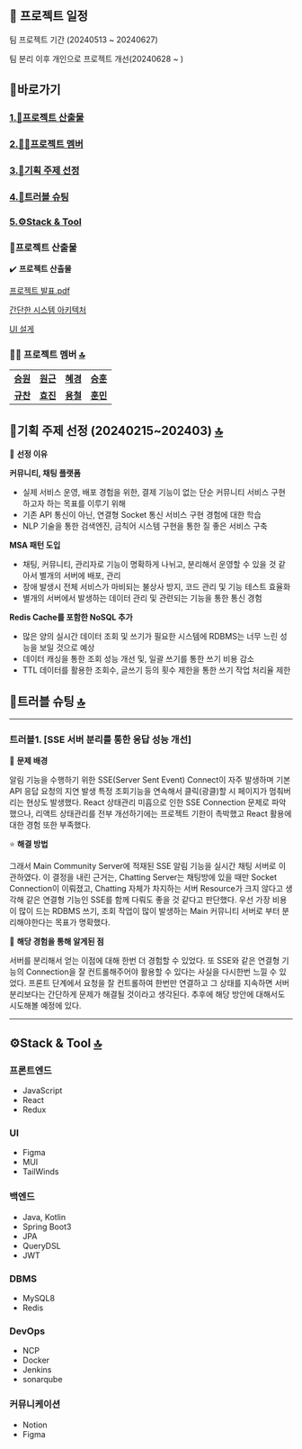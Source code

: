 ## 📅 프로젝트 일정
팀 프로젝트 기간 (20240513 ~ 20240627)
>
팀 분리 이후 개인으로 프로젝트 개선(20240628 ~ )

## <a name="section0" />🚀바로가기
### [1.💼프로젝트 산출물](#section1)
### [2.🧑🏻프로젝트 멤버](#section2)
### [3.📱기획 주제 선정](#section3)
### [4.🚨트러블 슈팅](#section4)
### [5.⚙️Stack & Tool](#section5)


### <a name="section1" />💼프로젝트 산출물
✔️ **프로젝트 산출물**

[프로젝트 발표.pdf](https://drive.google.com/file/d/1GPaqxSfGh2auJNmV_4I6UD4JXhf7xc5V/view?usp=sharing)
>
[간단한 시스템 아키텍처](https://www.figma.com/board/I3S3GViSuWVW6f1XCSudlT/Final-Architecture?node-id=0-1&t=3LeZjxDonI4eDf9b-0)
>
[UI 설게](https://www.figma.com/design/TDAFaHkbFCa1sngiLppZ0Z/pets?node-id=0-1&t=EmBOSQWk0Ypl8dBf-1)



### <a name="section2" />🧑🏻 프로젝트 멤버 [🔝](#section0)

<table>
  <tr>
    <td align="center"><a href="https://github.com/Kim-soung-won"><b>승원</b></a></td>
    <td align="center"><a href="https://github.com/Ryuwongeun"><b>원근</b></a></td>
    <td align="center"><a href="https://github.com/gywls20"><b>혜경</b></a></td>
    <td align="center"><a href="https://github.com/dl11911"><b>승훈</b></a></td>
  </tr>
  <tr>
    <td align="center"><a href="https://github.com/gyuchanlee"><b>규찬</b></a></td>
    <td align="center"><a href="https://github.com/gywls20"><b>효진</b></a></td>
    <td align="center"><a href="https://github.com/jyc961020"><b>용철</b></a></td>
    <td align="center"><a href="https://github.com/cuscus8"><b>훈민</b></a></td>
  </tr>
</table>





## <a name="section4" />📱기획 주제 선정 (20240215~202403) [🔝](#section0)

🧐 **선정 이유**

**커뮤니티, 채팅 플랫폼**

- 실제 서비스 운영, 배포 경험을 위한, 결제 기능이 없는 단순 커뮤니티 서비스 구현하고자 하는 목표를 이루기 위해
- 기존 API 통신이 아닌, 연결형 Socket 통신 서비스 구현 경험에 대한 학습
- NLP 기술을 통한 검색엔진, 금칙어 시스템 구현을 통한 질 좋은 서비스 구축

**MSA 패턴 도입**

- 채팅, 커뮤니티, 관리자로 기능이 명확하게 나뉘고, 분리해서 운영할 수 있을 것 같아서 별개의 서버에 배포, 관리
- 장애 발생시 전체 서비스가 마비되는 불상사 방지, 코드 관리 및 기능 테스트 효율화
- 별개의 서버에서 발생하는 데이터 관리 및 관련되는 기능을 통한 통신 경험

**Redis Cache를 포함한 NoSQL 추가**

- 많은 양의 실시간 데이터 조회 및 쓰기가 필요한 시스템에 RDBMS는 너무 느린 성능을 보일 것으로 예상
- 데이터 캐싱을 통한 조회 성능 개선 및, 일괄 쓰기를 통한 쓰기 비용 감소
- TTL 데이터를 활용한 조회수, 글쓰기 등의 횟수 제한을 통한 쓰기 작업 처리율 제한



## <a name="section5" />🚨트러블 슈팅 [🔝](#section0)

---

### 트러블1. [SSE 서버 분리를 통한 응답 성능 개선]

🚨 **문제 배경**

알림 기능을 수행하기 위한 SSE(Server Sent Event) Connect이 자주 발생하며 기본 API 응답 요청의 지연 발생
특정 조회기능을 연속해서 클릭(광클)할 시 페이지가 멈춰버리는 현상도 발생했다.
React 상태관리 미흡으로 인한 SSE Connection 문제로 파악했으나, 리액트 상태관리를 전부 개선하기에는 프로젝트 기한이 촉박했고 React 활용에 대한 경험 또한 부족했다.

⭐️ **해결 방법**

그래서 Main Community Server에 적재된 SSE 알림 기능을 실시간 채팅 서버로 이관하였다.
이 결정을 내린 근거는, Chatting Server는 채팅방에 있을 때만 Socket Connection이 이뤄졌고,
Chatting 자체가 차지하는 서버 Resource가 크지 않다고 생각해 같은 연결형 기능인 SSE를 함께 다뤄도 좋을 것 같다고 판단했다.
우선 가장 비용이 많이 드는 RDBMS 쓰기, 조회 작업이 많이 발생하는 Main 커뮤니티 서버로 부터 분리해야한다는 목표가 명확했다.

🤩 **해당 경험을 통해 알게된 점**

서버를 분리해서 얻는 이점에 대해 한번 더 경험할 수 있었다. 또 SSE와 같은 연결형 기능의 Connection을 잘 컨트롤해주어야 활용할 수 있다는 사실을 다시한번 느낄 수 있었다.
프론트 단계에서 요청을 잘 컨트롤하여 한번만 연결하고 그 상태를 지속하면 서버 분리보다는 간단하게 문제가 해결될 것이라고 생각된다. 추후에 해당 방안에 대해서도 시도해볼 예정에 있다.

---



## <a name="section6" />⚙️Stack & Tool [🔝](#section0)

### 프론트엔드
- JavaScript
- React
- Redux

### UI
- Figma
- MUI
- TailWinds

### 백엔드
- Java, Kotlin
- Spring Boot3
- JPA
- QueryDSL
- JWT

### DBMS
- MySQL8
- Redis

### DevOps
- NCP
- Docker
- Jenkins
- sonarqube

### 커뮤니케이션
- Notion
- Figma


